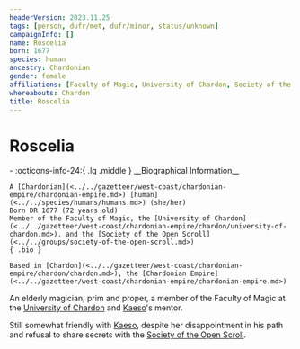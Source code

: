 ```yaml
---
headerVersion: 2023.11.25
tags: [person, dufr/met, dufr/minor, status/unknown]
campaignInfo: []
name: Roscelia
born: 1677
species: human
ancestry: Chardonian
gender: female
affiliations: [Faculty of Magic, University of Chardon, Society of the Open Scroll]
whereabouts: Chardon
title: Roscelia
---
```

# Roscelia
<div class="grid cards ext-narrow-margin ext-one-column" markdown>
- :octicons-info-24:{ .lg .middle } __Biographical Information__

    A [Chardonian](<../../gazetteer/west-coast/chardonian-empire/chardonian-empire.md>) [human](<../../species/humans/humans.md>) (she/her)  
    Born DR 1677 (72 years old)  
    Member of the Faculty of Magic, the [University of Chardon](<../../gazetteer/west-coast/chardonian-empire/chardon/university-of-chardon.md>), and the [Society of the Open Scroll](<../../groups/society-of-the-open-scroll.md>)  
    { .bio }

    Based in [Chardon](<../../gazetteer/west-coast/chardonian-empire/chardon/chardon.md>), the [Chardonian Empire](<../../gazetteer/west-coast/chardonian-empire/chardonian-empire.md>)
</div>


An elderly magician, prim and proper, a member of the Faculty of Magic at the [University of Chardon](<../../gazetteer/west-coast/chardonian-empire/chardon/university-of-chardon.md>) and [Kaeso](<./kaeso.md>)'s mentor.

Still somewhat friendly with [Kaeso](<./kaeso.md>), despite her disappointment in his path and refusal to share secrets with the [Society of the Open Scroll](<../../groups/society-of-the-open-scroll.md>). 